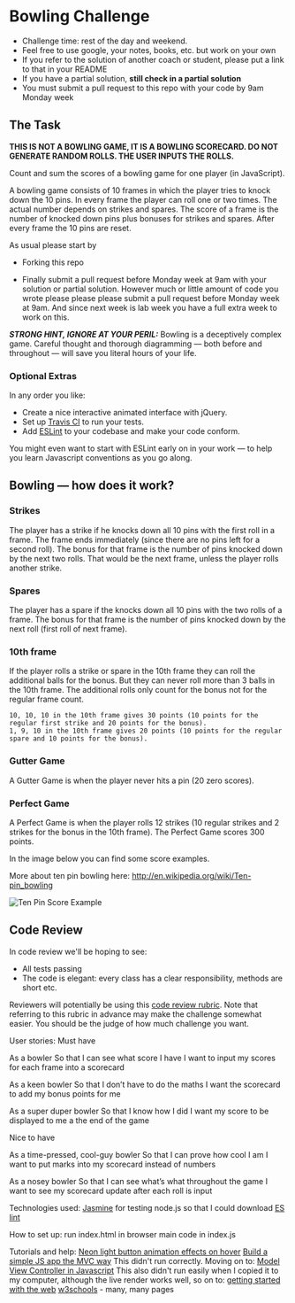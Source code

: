 
Bowling Challenge
=================


* Challenge time: rest of the day and weekend.
* Feel free to use google, your notes, books, etc. but work on your own
* If you refer to the solution of another coach or student, please put a link to that in your README
* If you have a partial solution, **still check in a partial solution**
* You must submit a pull request to this repo with your code by 9am Monday week

## The Task

**THIS IS NOT A BOWLING GAME, IT IS A BOWLING SCORECARD. DO NOT GENERATE RANDOM ROLLS. THE USER INPUTS THE ROLLS.**

Count and sum the scores of a bowling game for one player (in JavaScript).

A bowling game consists of 10 frames in which the player tries to knock down the 10 pins. In every frame the player can roll one or two times. The actual number depends on strikes and spares. The score of a frame is the number of knocked down pins plus bonuses for strikes and spares. After every frame the 10 pins are reset.

As usual please start by

* Forking this repo

* Finally submit a pull request before Monday week at 9am with your solution or partial solution.  However much or little amount of code you wrote please please please submit a pull request before Monday week at 9am.  And since next week is lab week you have a full extra week to work on this.

___STRONG HINT, IGNORE AT YOUR PERIL:___ Bowling is a deceptively complex game. Careful thought and thorough diagramming — both before and throughout — will save you literal hours of your life.

### Optional Extras

In any order you like:

* Create a nice interactive animated interface with jQuery.
* Set up [Travis CI](https://travis-ci.org) to run your tests.
* Add [ESLint](http://eslint.org/) to your codebase and make your code conform.

You might even want to start with ESLint early on in your work — to help you
learn Javascript conventions as you go along.

## Bowling — how does it work?

### Strikes

The player has a strike if he knocks down all 10 pins with the first roll in a frame. The frame ends immediately (since there are no pins left for a second roll). The bonus for that frame is the number of pins knocked down by the next two rolls. That would be the next frame, unless the player rolls another strike.

### Spares

The player has a spare if the knocks down all 10 pins with the two rolls of a frame. The bonus for that frame is the number of pins knocked down by the next roll (first roll of next frame).

### 10th frame

If the player rolls a strike or spare in the 10th frame they can roll the additional balls for the bonus. But they can never roll more than 3 balls in the 10th frame. The additional rolls only count for the bonus not for the regular frame count.

    10, 10, 10 in the 10th frame gives 30 points (10 points for the regular first strike and 20 points for the bonus).
    1, 9, 10 in the 10th frame gives 20 points (10 points for the regular spare and 10 points for the bonus).

### Gutter Game

A Gutter Game is when the player never hits a pin (20 zero scores).

### Perfect Game

A Perfect Game is when the player rolls 12 strikes (10 regular strikes and 2 strikes for the bonus in the 10th frame). The Perfect Game scores 300 points.

In the image below you can find some score examples.

More about ten pin bowling here: http://en.wikipedia.org/wiki/Ten-pin_bowling

![Ten Pin Score Example](images/example_ten_pin_scoring.png)

## Code Review

In code review we'll be hoping to see:

* All tests passing
* The code is elegant: every class has a clear responsibility, methods are short etc.

Reviewers will potentially be using this [code review rubric](docs/review.md).  Note that referring to this rubric in advance may make the challenge somewhat easier.  You should be the judge of how much challenge you want.

User stories:
Must have

As a bowler 
So that I can see what score I have
I want to input my scores for each frame into a scorecard

As a keen bowler
So that I don’t have to do the maths
I want the scorecard to add my bonus points for me

As a super duper bowler
So that I know how I did
I want my score to be displayed to me a the end of the game

Nice to have 

As a time-pressed, cool-guy bowler
So that I can prove how cool I am
I want to put marks into my scorecard instead of numbers

As a nosey bowler
So that I can see what’s what throughout the game
I want to see my scorecard update after each roll is input

Technologies used: 
[Jasmine](https://jasmine.github.io/pages/getting_started.html) for testing
node.js so that I could download [ES lint](https://eslint.org/docs/user-guide/getting-started)

How to set up: 
run index.html in browser
main code in index.js

Tutorials and help: 
[Neon light button animation effects on hover](https://www.youtube.com/watch?v=ex7jGbyFgpA)
[Build a simple JS app the MVC way](https://www.awwwards.com/build-a-simple-javascript-app-the-mvc-way.html) 
  This didn't run correctly. Moving on to: 
[Model View Controller in Javascript](https://alexatnet.com/model-view-controller-mvc-in-javascript/)
  This also didn't run easily when I copied it to my computer, although the live render works well, so on to: 
[getting started with the web](https://developer.mozilla.org/en-US/docs/Learn/Getting_started_with_the_web/JavaScript_basics)
[w3schools](https://www.w3schools.com/) - many, many pages